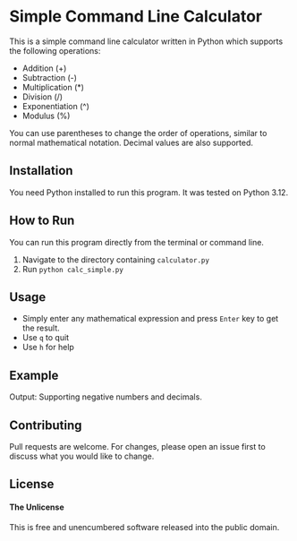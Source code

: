 # Simple Command Line Calculator
This is a simple command line calculator written in Python which supports the following operations:

- Addition (+)
- Subtraction (-)
- Multiplication (*)
- Division (/)
- Exponentiation (^)
- Modulus (%)

You can use parentheses to change the order of operations, similar to normal mathematical notation. Decimal values are also supported.

## Installation
You need Python installed to run this program. It was tested on Python 3.12.

## How to Run
You can run this program directly from the terminal or command line.

1. Navigate to the directory containing `calculator.py`
2. Run `python calc_simple.py`

## Usage

- Simply enter any mathematical expression and press `Enter` key to get the result.
- Use `q` to quit
- Use `h` for help


## Example
Output:
Supporting negative numbers and decimals.

## Contributing
Pull requests are welcome. For changes, please open an issue first to discuss what you would like to change.

## License
#### The Unlicense
This is free and unencumbered software released into the public domain.